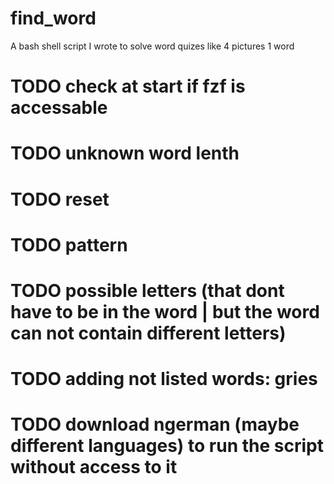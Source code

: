 # find_word
A bash shell script I wrote to solve word quizes like 4 pictures 1 word


# TODO check at start if fzf is accessable
# TODO unknown word lenth
# TODO reset
# TODO pattern
# TODO possible letters (that dont have to be in the word | but the word can not contain different letters)
# TODO adding not listed words: gries
# TODO download ngerman (maybe different languages) to run the script without access to it

